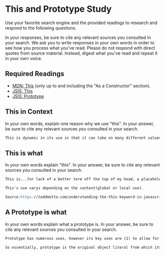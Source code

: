 # This and Prototype Study

Use your favorite search engine and the provided readings to research and
respond to the following questions.

In your responses, be sure to cite any relevant sources you consulted in your
search. We ask you to write responses in your own words in order to see how you
process what you've read. Please do not respond with direct quotes from source
material. Instead, digest what you've read and repeat it in your own voice.

## Required Readings

-   [MDN: This](https://developer.mozilla.org/en-US/docs/Web/JavaScript/Reference/Operators/this)
(only up to and including the "As a Constructor" section).
-   [JSIS: This](http://javascriptissexy.com/understand-javascripts-this-with-clarity-and-master-it/)
-   [JSIS: Prototype](http://javascriptissexy.com/javascript-prototype-in-plain-detailed-language/)

## This in Context

In your own words, explain one reason why we use "this". In your answer, be
sure to cite any relevant sources you consulted in your search.

```md
This is dynamic in its use in that it can take on many different values while also, because of its versatility, allows users to be more specific in using an object once it has invoked a function.
```

## This is what

In your own words explain "this".  In your answer, be
sure to cite any relevant sources you consulted in your search.

```md
This is...for lack of a better term off the top of my head, a placeholder for an object literal called within the body of a function. In one set of declared objects assigned to a given variable, this can refer to 'homeWork: 1', while this can also refer to 'homeWork: 2', if that makes sense. Once a object is called upon, this can be used.

This's use varys depending on the context(global or local use).

Source:https://toddmotto.com/understanding-the-this-keyword-in-javascript/

```

## A Prototype is what

In your own words explain what a prototype is.  In your answer, be
sure to cite any relevant sources you consulted in your search.

```md
Prototype has numerous uses, however its key uses are (1) to allow for the inheritance of methods assigned to one variable used in a function to the next function said variabnle is used in. (2) to locate inherited properties of a given object.

So essentially, prototype is the original object literal from which its children objects are granted their methods from. 
```
